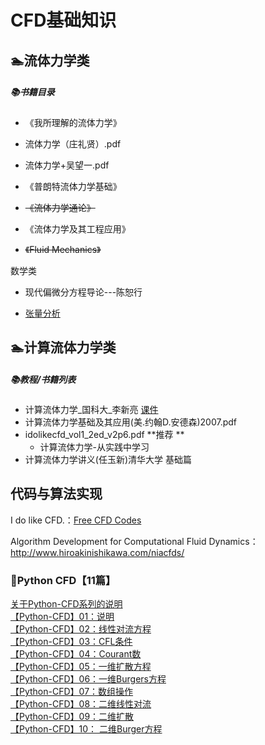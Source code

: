 # CFD基础知识

## 🏊‍流体力学类

##### 📚书籍目录

* 《我所理解的流体力学》

* 流体力学（庄礼贤）.pdf

* 流体力学+吴望一.pdf

* 《普朗特流体力学基础》

* ~~《流体力学通论》~~

* 《流体力学及其工程应用》

* ~~《Fluid Mechanics》~~

数学类

* 现代偏微分方程导论---陈恕行

* [张量分析](/CFD基础知识/张量分析/)

## 🏊‍计算流体力学类

##### 📚教程/书籍列表

* 计算流体力学\_国科大\_李新亮 [课件](/CFD基础知识/计算流体力学_国科大_李新亮/)
* 计算流体力学基础及其应用\(美.约翰D.安德森\)2007.pdf
* idolikecfd\_vol1\_2ed\_v2p6.pdf **推荐 **
  * 计算流体力学-从实践中学习
* 计算流体力学讲义\(任玉新\)清华大学 基础篇

## 代码与算法实现

I do like CFD.：[Free CFD Codes](http://ossanworld.com/cfdbooks/cfdcodes.html)

Algorithm Development for Computational Fluid Dynamics：http://www.hiroakinishikawa.com/niacfds/

### 🐍Python CFD【11篇】

[关于Python-CFD系列的说明](https://mp.weixin.qq.com/s?__biz=MzIyMzE2NDM1OQ==&mid=2247485045&idx=2&sn=9996948ed4f90d1b4e8cc868c9e11aeb&scene=21#wechat_redirect)  
[【Python-CFD】01：说明](https://mp.weixin.qq.com/s?__biz=MzIyMzE2NDM1OQ==&mid=2247485027&idx=1&sn=89fac854d832055199c92057556d62dc&scene=21#wechat_redirect)  
[【Python-CFD】02：线性对流方程](https://mp.weixin.qq.com/s?__biz=MzIyMzE2NDM1OQ==&mid=2247485033&idx=1&sn=9f8a4c2ea4e5f3d0add679bc5b746f57&scene=21#wechat_redirect)  
[【Python-CFD】03：CFL条件](https://mp.weixin.qq.com/s?__biz=MzIyMzE2NDM1OQ==&mid=2247485037&idx=1&sn=8429e2d707f100aedc86bd75d8cbce91&scene=21#wechat_redirect)  
[【Python-CFD】04：Courant数](https://mp.weixin.qq.com/s?__biz=MzIyMzE2NDM1OQ==&mid=2247485045&idx=1&sn=a6d9ae32e3195c588ce09326462741b8&scene=21#wechat_redirect)  
[【Python-CFD】05：一维扩散方程](https://mp.weixin.qq.com/s?__biz=MzIyMzE2NDM1OQ==&mid=2247485050&idx=1&sn=9a0ca732b7bb75da56029666b0efcfba&scene=21#wechat_redirect)  
[【Python-CFD】06：一维Burgers方程](https://mp.weixin.qq.com/s?__biz=MzIyMzE2NDM1OQ==&mid=2247485053&idx=1&sn=e576fb46f26be3582df440e5bc736cca&scene=21#wechat_redirect)  
[【Python-CFD】07：数组操作](https://mp.weixin.qq.com/s?__biz=MzIyMzE2NDM1OQ==&mid=2247485068&idx=1&sn=cc76416694ffa8dad0b1a58164992bff&scene=21#wechat_redirect)  
[【Python-CFD】08：二维线性对流](https://mp.weixin.qq.com/s?__biz=MzIyMzE2NDM1OQ==&mid=2247485080&idx=1&sn=dc47e420b6c5c5580014fad45e170593&scene=21#wechat_redirect)  
[【Python-CFD】09：二维扩散](https://mp.weixin.qq.com/s?__biz=MzIyMzE2NDM1OQ==&mid=2247485126&idx=1&sn=8a527e25f6c16977bf0c4541351e04e9&scene=21#wechat_redirect)  
[【Python-CFD】10： 二维Burger方程](https://mp.weixin.qq.com/s?__biz=MzIyMzE2NDM1OQ==&mid=2247485130&idx=1&sn=8db481203593bd0d1c92983d16901c97&scene=21#wechat_redirect)

